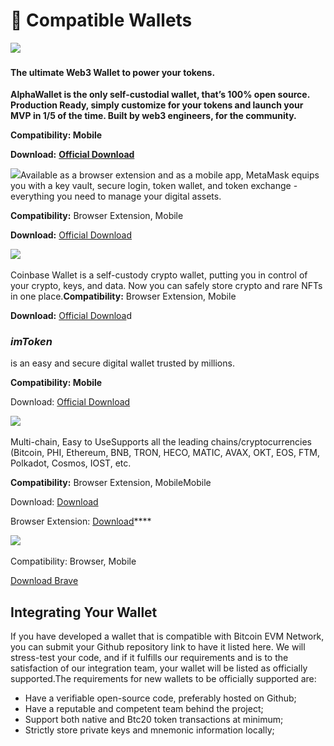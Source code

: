 # 🏦 Compatible Wallets

​[​![](https://alphawallet.com/wp-content/themes/alphawallet/img/logo-horizontal-new.svg)​](https://alphawallet.com/)​

#### The ultimate Web3 Wallet to power your tokens. <a href="#the-ultimate-web3-wallet-to-power-your-tokens." id="the-ultimate-web3-wallet-to-power-your-tokens."></a>

**AlphaWallet is the only self-custodial wallet, that’s 100% open source. Production Ready, simply customize for your tokens and launch your MVP in 1/5 of the time. Built by web3 engineers, for the community.**

**Compatibility: Mobile**

**Download:** [**Official Download**](https://alphawallet.com/)**​**

​![](https://1479452965-files.gitbook.io/\~/files/v0/b/gitbook-x-prod.appspot.com/o/spaces%2Fw8N76RudwAt1Iyty0Cmd%2Fuploads%2FOnhRQvVT0wcuSr3i7Khu%2Fmetamask-logo.png?alt=media\&token=ce33a61a-c2d7-4301-9b47-37030771223a)​Available as a browser extension and as a mobile app, MetaMask equips you with a key vault, secure login, token wallet, and token exchange - everything you need to manage your digital assets.

**Compatibility:** Browser Extension, Mobile

**Download:** [Official Download](https://metamask.io/download/)

​​![](https://1479452965-files.gitbook.io/\~/files/v0/b/gitbook-x-prod.appspot.com/o/spaces%2Fw8N76RudwAt1Iyty0Cmd%2Fuploads%2FICZw8IeTKFltax8fVc0v%2Fcoinbase-wallet.0867e872675336d5fa888fc7e1c2e491.png?alt=media\&token=fb6e0a78-4bb3-4733-a990-39d130d7d5b7)​

Coinbase Wallet is a self-custody crypto wallet, putting you in control of your crypto, keys, and data. Now you can safely store crypto and rare NFTs in one place.**Compatibility:** Browser Extension, Mobile

**Download:** [Official Downloa](https://coinbase-wallet.onelink.me/q5Sx/fdb9b250)d​

### _imToken_ <a href="#imtoken" id="imtoken"></a>

is an easy and secure digital wallet trusted by millions.

**Compatibility: Mobile**

Download: [Official Download ](https://token.im/download)

​​​![](https://www.tokenpocket.pro/\_nuxt/img/logo.5c68e3f.png)

Multi-chain, Easy to UseSupports all the leading chains/cryptocurrencies (Bitcoin, PHI, Ethereum, BNB, TRON, HECO, MATIC, AVAX, OKT, EOS, FTM, Polkadot, Cosmos, IOST, etc.

**Compatibility:** Browser Extension, MobileMobile&#x20;

Download: [Download](https://www.tokenpocket.pro/en/download/app)​

Browser Extension: [Download](https://extension.tokenpocket.pro/#/)****

**​**​[​![](https://brave.com/static-assets/images/brave-logo.svg)​](https://brave.com/)&#x20;

Compatibility: Browser, Mobile

​[Download Brave](https://brave.com/)**​**

## Integrating Your Wallet <a href="#integrating-your-wallet" id="integrating-your-wallet"></a>

If you have developed a wallet that is compatible with Bitcoin EVM Network, you can submit your Github repository link to have it listed here. We will stress-test your code, and if it fulfills our requirements and is to the satisfaction of our integration team, your wallet will be listed as officially supported.The requirements for new wallets to be officially supported are:

* Have a verifiable open-source code, preferably hosted on Github;
* Have a reputable and competent team behind the project;
* Support both native and Btc20 token transactions at minimum;
* Strictly store private keys and mnemonic information locally;
